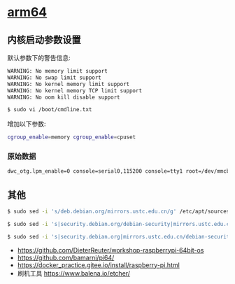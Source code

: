 # [arm64](https://github.com/khs1994/pi64)

## 内核启动参数设置

默认参数下的警告信息:

```bash
WARNING: No memory limit support
WARNING: No swap limit support
WARNING: No kernel memory limit support
WARNING: No kernel memory TCP limit support
WARNING: No oom kill disable support
```

```bash
$ sudo vi /boot/cmdline.txt
```

增加以下参数:

```bash
cgroup_enable=memory cgroup_enable=cpuset
```

### 原始数据

```bash
dwc_otg.lpm_enable=0 console=serial0,115200 console=tty1 root=/dev/mmcblk0p2 rootfstype=ext4 elevator=deadline fsck.repair=yes rootwait loglevel=3 net.ifnames=0
```

## 其他

```bash
$ sudo sed -i 's/deb.debian.org/mirrors.ustc.edu.cn/g' /etc/apt/sources.list

$ sudo sed -i 's|security.debian.org/debian-security|mirrors.ustc.edu.cn/debian-security|g' /etc/apt/sources.list

$ sudo sed -i 's|security.debian.org|mirrors.ustc.edu.cn/debian-security|g' /etc/apt/sources.list
```

* https://github.com/DieterReuter/workshop-raspberrypi-64bit-os
* https://github.com/bamarni/pi64/
* https://docker_practice.gitee.io/install/raspberry-pi.html
* 刷机工具 https://www.balena.io/etcher/
